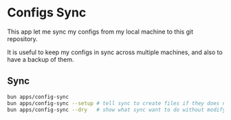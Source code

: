 # Configs Sync

This app let me sync my configs from my local machine to this git repository.

It is useful to keep my configs in sync across multiple machines, and also to have a backup of them.

## Sync

```bash
bun apps/config-sync
bun apps/config-sync --setup # tell sync to create files if they does not exists
bun apps/config-sync --dry   # show what sync want to do without modifying anything on the fs
```
